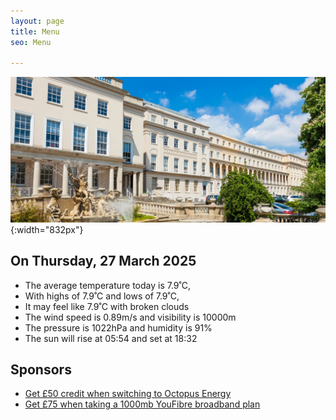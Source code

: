```yaml
---
layout: page
title: Menu
seo: Menu

---
```


![Logo](/images/logo.jpg){:width="832px"}


<!-- weather_marker starts -->
## On Thursday, 27 March 2025

- The average temperature today is 7.9˚C,
- With highs of 7.9˚C and lows of 7.9˚C,
- It may feel like 7.9˚C with broken clouds
- The wind speed is 0.89m/s and visibility is 10000m
- The pressure is 1022hPa and humidity is 91%
- The sun will rise at 05:54 and set at 18:32

<!-- weather_marker ends -->


## Sponsors

- [Get £50 credit when switching to Octopus Energy](https://bit.ly/3oD1nnS)
- [Get £75 when taking a 1000mb YouFibre broadband plan](https://aklam.io/91zWhU?)

